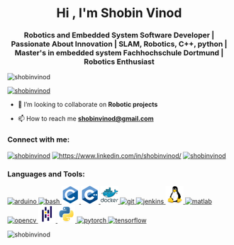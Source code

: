 <h1 align="center">Hi , I'm Shobin Vinod</h1>
<h3 align="center">Robotics and Embedded System Software Developer | Passionate About Innovation | SLAM, Robotics, C++, python | Master's in embedded system Fachhochschule Dortmund | Robotics Enthusiast</h3>

<p align="left"> <img src="https://komarev.com/ghpvc/?username=shobinvinod&label=Profile%20views&color=0e75b6&style=flat" alt="shobinvinod" /> </p>

<p align="left"> <a href="https://twitter.com/shobinvinod" target="blank"><img src="https://img.shields.io/twitter/follow/shobinvinod?logo=twitter&style=for-the-badge" alt="shobinvinod" /></a> </p>

- 👯 I’m looking to collaborate on **Robotic projects**

- 📫 How to reach me **shobinvinod@gmail.com**

<h3 align="left">Connect with me:</h3>
<p align="left">
<a href="https://twitter.com/shobinvinod" target="blank"><img align="center" src="https://cdn.jsdelivr.net/npm/simple-icons@3.0.1/icons/twitter.svg" alt="shobinvinod" height="30" width="40" /></a>
<a href="https://www.linkedin.com/in/shobinvinod/" target="blank"><img align="center" src="https://cdn.jsdelivr.net/npm/simple-icons@3.0.1/icons/linkedin.svg" alt="https://www.linkedin.com/in/shobinvinod/" height="30" width="40" /></a>
<a href="https://instagram.com/shobinvinod" target="blank"><img align="center" src="https://cdn.jsdelivr.net/npm/simple-icons@3.0.1/icons/instagram.svg" alt="shobinvinod" height="30" width="40" /></a>
</p>

<h3 align="left">Languages and Tools:</h3>
<p align="left"> <a href="https://www.arduino.cc/" target="_blank" rel="noreferrer"> <img src="https://cdn.worldvectorlogo.com/logos/arduino-1.svg" alt="arduino" width="40" height="40"/> </a> <a href="https://www.gnu.org/software/bash/" target="_blank" rel="noreferrer"> <img src="https://www.vectorlogo.zone/logos/gnu_bash/gnu_bash-icon.svg" alt="bash" width="40" height="40"/> </a> <a href="https://www.cprogramming.com/" target="_blank" rel="noreferrer"> <img src="https://raw.githubusercontent.com/devicons/devicon/master/icons/c/c-original.svg" alt="c" width="40" height="40"/> </a> <a href="https://www.w3schools.com/cpp/" target="_blank" rel="noreferrer"> <img src="https://raw.githubusercontent.com/devicons/devicon/master/icons/cplusplus/cplusplus-original.svg" alt="cplusplus" width="40" height="40"/> </a> <a href="https://www.docker.com/" target="_blank" rel="noreferrer"> <img src="https://raw.githubusercontent.com/devicons/devicon/master/icons/docker/docker-original-wordmark.svg" alt="docker" width="40" height="40"/> </a> <a href="https://git-scm.com/" target="_blank" rel="noreferrer"> <img src="https://www.vectorlogo.zone/logos/git-scm/git-scm-icon.svg" alt="git" width="40" height="40"/> </a> <a href="https://www.jenkins.io" target="_blank" rel="noreferrer"> <img src="https://www.vectorlogo.zone/logos/jenkins/jenkins-icon.svg" alt="jenkins" width="40" height="40"/> </a> <a href="https://www.linux.org/" target="_blank" rel="noreferrer"> <img src="https://raw.githubusercontent.com/devicons/devicon/master/icons/linux/linux-original.svg" alt="linux" width="40" height="40"/> </a> <a href="https://www.mathworks.com/" target="_blank" rel="noreferrer"> <img src="https://upload.wikimedia.org/wikipedia/commons/2/21/Matlab_Logo.png" alt="matlab" width="40" height="40"/> </a> <a href="https://opencv.org/" target="_blank" rel="noreferrer"> <img src="https://www.vectorlogo.zone/logos/opencv/opencv-icon.svg" alt="opencv" width="40" height="40"/> </a> <a href="https://pandas.pydata.org/" target="_blank" rel="noreferrer"> <img src="https://raw.githubusercontent.com/devicons/devicon/2ae2a900d2f041da66e950e4d48052658d850630/icons/pandas/pandas-original.svg" alt="pandas" width="40" height="40"/> </a> <a href="https://www.python.org" target="_blank" rel="noreferrer"> <img src="https://raw.githubusercontent.com/devicons/devicon/master/icons/python/python-original.svg" alt="python" width="40" height="40"/> </a> <a href="https://pytorch.org/" target="_blank" rel="noreferrer"> <img src="https://www.vectorlogo.zone/logos/pytorch/pytorch-icon.svg" alt="pytorch" width="40" height="40"/> </a> <a href="https://www.tensorflow.org" target="_blank" rel="noreferrer"> <img src="https://www.vectorlogo.zone/logos/tensorflow/tensorflow-icon.svg" alt="tensorflow" width="40" height="40"/> </a> </p>

<!--- Include this later
<p><img align="left" src="https://github-readme-stats.vercel.app/api/top-langs?username=shobinvinod&show_icons=true&locale=en&layout=compact" alt="shobinvinod" /></p>

<p>&nbsp;<img align="center" src="https://github-readme-stats.vercel.app/api?username=shobinvinod&show_icons=true&locale=en" alt="shobinvinod" /></p>
-->

<p><img align="center" src="https://github-readme-streak-stats.herokuapp.com/?user=shobinvinod&" alt="shobinvinod" /></p>

